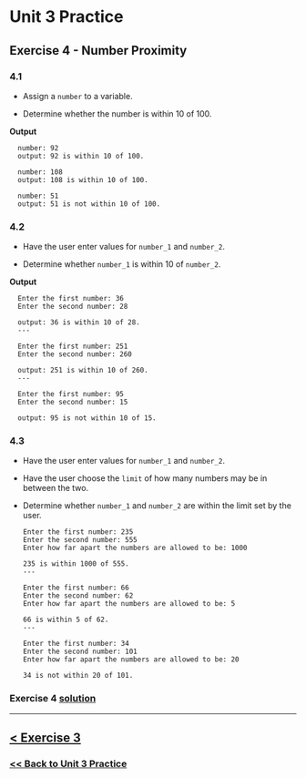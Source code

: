 # **Unit 3 Practice**

## **Exercise 4 - Number Proximity**

### **4.1**

- Assign a `number` to a variable.

- Determine whether the number is within 10 of 100.

**Output**

      number: 92
      output: 92 is within 10 of 100.

      number: 108
      output: 108 is within 10 of 100.

      number: 51
      output: 51 is not within 10 of 100.

### **4.2**

- Have the user enter values for `number_1` and `number_2`.

- Determine whether `number_1` is within 10 of `number_2`.

**Output**

      Enter the first number: 36
      Enter the second number: 28

      output: 36 is within 10 of 28.
      ---

      Enter the first number: 251
      Enter the second number: 260

      output: 251 is within 10 of 260.
      ---

      Enter the first number: 95
      Enter the second number: 15

      output: 95 is not within 10 of 15.

### **4.3**

- Have the user enter values for `number_1` and `number_2`.

- Have the user choose the `limit` of how many numbers may be in between the two.

- Determine whether `number_1` and `number_2` are within the limit set by the user.

      Enter the first number: 235
      Enter the second number: 555
      Enter how far apart the numbers are allowed to be: 1000

      235 is within 1000 of 555.
      ---

      Enter the first number: 66
      Enter the second number: 62
      Enter how far apart the numbers are allowed to be: 5

      66 is within 5 of 62.
      ---

      Enter the first number: 34
      Enter the second number: 101
      Enter how far apart the numbers are allowed to be: 20

      34 is not within 20 of 101.

### Exercise 4 [solution](./solutions/exercise_4_solution.md)

---

## [< Exercise 3](exercise_3.md)

### [<< Back to Unit 3 Practice](/practice/unit_3/)
